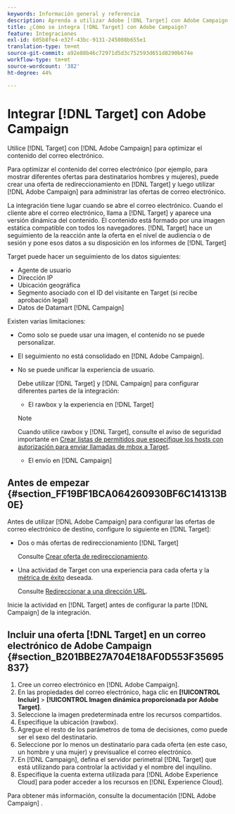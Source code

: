 ```yaml
---
keywords: Información general y referencia
description: Aprenda a utilizar Adobe [!DNL Target] con Adobe Campaign para optimizar el contenido del correo electrónico.
title: ¿Cómo se integra [!DNL Target] con Adobe Campaign?
feature: Integraciones
exl-id: 605b8fe4-e32f-43bc-9131-245008b655e1
translation-type: tm+mt
source-git-commit: a92e88b46c72971d5d3c752593d651d8290b674e
workflow-type: tm+mt
source-wordcount: '382'
ht-degree: 44%

---
```


# Integrar [!DNL Target] con Adobe Campaign

Utilice [!DNL Target] con [!DNL Adobe Campaign] para optimizar el contenido del correo electrónico.

Para optimizar el contenido del correo electrónico (por ejemplo, para mostrar diferentes ofertas para destinatarios hombres y mujeres), puede crear una oferta de redireccionamiento en [!DNL Target] y luego utilizar [!DNL Adobe Campaign] para administrar las ofertas de correo electrónico.

La integración tiene lugar cuando se abre el correo electrónico. Cuando el cliente abre el correo electrónico, llama a [!DNL Target] y aparece una versión dinámica del contenido. El contenido está formado por una imagen estática compatible con todos los navegadores. [!DNL Target] hace un seguimiento de la reacción ante la oferta en el nivel de audiencia o de sesión y pone esos datos a su disposición en los informes de [!DNL Target]

Target puede hacer un seguimiento de los datos siguientes:

* Agente de usuario
* Dirección IP
* Ubicación geográfica
* Segmento asociado con el ID del visitante en Target (si recibe aprobación legal)
* Datos de Datamart [!DNL Campaign]

Existen varias limitaciones:

* Como solo se puede usar una imagen, el contenido no se puede personalizar.
* El seguimiento no está consolidado en [!DNL Adobe Campaign].
* No se puede unificar la experiencia de usuario.

   Debe utilizar [!DNL Target] y [!DNL Campaign] para configurar diferentes partes de la integración:

   * El rawbox y la experiencia en [!DNL Target]
   >[!NOTE]
   >
   >Cuando utilice rawbox y [!DNL Target], consulte el aviso de seguridad importante en [Crear listas de permitidos que especifique los hosts con autorización para enviar llamadas de mbox a Target](/help/administrating-target/hosts.md#allowlist).

   * El envío en [!DNL Campaign]



## Antes de empezar    {#section_FF19BF1BCA064260930BF6C141313B0E}

Antes de utilizar [!DNL Adobe Campaign] para configurar las ofertas de correo electrónico de destino, configure lo siguiente en [!DNL Target]:

* Dos o más ofertas de redireccionamiento [!DNL Target]

   Consulte [Crear oferta de redireccionamiento](/help/c-experiences/c-manage-content/offer-redirect.md).
* Una actividad de Target con una experiencia para cada oferta y la [métrica de éxito](/help/c-activities/r-success-metrics/success-metrics.md) deseada.

   Consulte [Redireccionar a una dirección URL](/help/c-experiences/c-visual-experience-composer/redirect-offer.md).

Inicie la actividad en [!DNL Target] antes de configurar la parte [!DNL Campaign] de la integración.

## Incluir una oferta [!DNL Target] en un correo electrónico de Adobe Campaign {#section_B201BBE27A704E18AF0D553F35695837}

1. Cree un correo electrónico en [!DNL Adobe Campaign].
1. En las propiedades del correo electrónico, haga clic en **[!UICONTROL Incluir]** > **[!UICONTROL Imagen dinámica proporcionada por Adobe Target]**.
1. Seleccione la imagen predeterminada entre los recursos compartidos.
1. Especifique la ubicación (rawbox).
1. Agregue el resto de los parámetros de toma de decisiones, como puede ser el sexo del destinatario.
1. Seleccione por lo menos un destinatario para cada oferta (en este caso, un hombre y una mujer) y previsualice el correo electrónico.
1. En [!DNL Campaign], defina el servidor perimetral [!DNL Target] que está utilizando para controlar la actividad y el nombre del inquilino.
1. Especifique la cuenta externa utilizada para [!DNL Adobe Experience Cloud] para poder acceder a los recursos en [!DNL Experience Cloud].

Para obtener más información, consulte la documentación [!DNL Adobe Campaign] .
